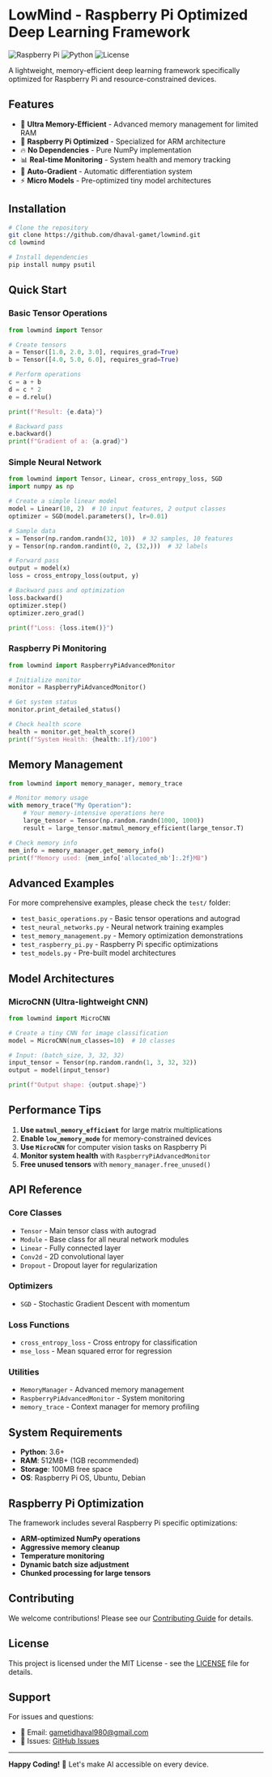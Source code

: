 # LowMind - Raspberry Pi Optimized Deep Learning Framework

![Raspberry Pi](https://img.shields.io/badge/Raspberry%20Pi-Optimized-red)
![Python](https://img.shields.io/badge/Python-3.6%2B-blue)
![License](https://img.shields.io/badge/License-MIT-green)

A lightweight, memory-efficient deep learning framework specifically optimized for Raspberry Pi and resource-constrained devices.

## Features

- 🚀 **Ultra Memory-Efficient** - Advanced memory management for limited RAM
- 📱 **Raspberry Pi Optimized** - Specialized for ARM architecture
- 🔥 **No Dependencies** - Pure NumPy implementation
- 📊 **Real-time Monitoring** - System health and memory tracking
- 🧠 **Auto-Gradient** - Automatic differentiation system
- ⚡ **Micro Models** - Pre-optimized tiny model architectures

## Installation

```bash
# Clone the repository
git clone https://github.com/dhaval-gamet/lowmind.git
cd lowmind

# Install dependencies
pip install numpy psutil
```

## Quick Start

### Basic Tensor Operations

```python
from lowmind import Tensor

# Create tensors
a = Tensor([1.0, 2.0, 3.0], requires_grad=True)
b = Tensor([4.0, 5.0, 6.0], requires_grad=True)

# Perform operations
c = a + b
d = c * 2
e = d.relu()

print(f"Result: {e.data}")

# Backward pass
e.backward()
print(f"Gradient of a: {a.grad}")
```

### Simple Neural Network

```python
from lowmind import Tensor, Linear, cross_entropy_loss, SGD
import numpy as np

# Create a simple linear model
model = Linear(10, 2)  # 10 input features, 2 output classes
optimizer = SGD(model.parameters(), lr=0.01)

# Sample data
x = Tensor(np.random.randn(32, 10))  # 32 samples, 10 features
y = Tensor(np.random.randint(0, 2, (32,)))  # 32 labels

# Forward pass
output = model(x)
loss = cross_entropy_loss(output, y)

# Backward pass and optimization
loss.backward()
optimizer.step()
optimizer.zero_grad()

print(f"Loss: {loss.item()}")
```

### Raspberry Pi Monitoring

```python
from lowmind import RaspberryPiAdvancedMonitor

# Initialize monitor
monitor = RaspberryPiAdvancedMonitor()

# Get system status
monitor.print_detailed_status()

# Check health score
health = monitor.get_health_score()
print(f"System Health: {health:.1f}/100")
```

## Memory Management

```python
from lowmind import memory_manager, memory_trace

# Monitor memory usage
with memory_trace("My Operation"):
    # Your memory-intensive operations here
    large_tensor = Tensor(np.random.randn(1000, 1000))
    result = large_tensor.matmul_memory_efficient(large_tensor.T)

# Check memory info
mem_info = memory_manager.get_memory_info()
print(f"Memory used: {mem_info['allocated_mb']:.2f}MB")
```

## Advanced Examples

For more comprehensive examples, please check the `test/` folder:

- `test_basic_operations.py` - Basic tensor operations and autograd
- `test_neural_networks.py` - Neural network training examples
- `test_memory_management.py` - Memory optimization demonstrations
- `test_raspberry_pi.py` - Raspberry Pi specific optimizations
- `test_models.py` - Pre-built model architectures

## Model Architectures

### MicroCNN (Ultra-lightweight CNN)

```python
from lowmind import MicroCNN

# Create a tiny CNN for image classification
model = MicroCNN(num_classes=10)  # 10 classes

# Input: (batch_size, 3, 32, 32)
input_tensor = Tensor(np.random.randn(1, 3, 32, 32))
output = model(input_tensor)

print(f"Output shape: {output.shape}")
```

## Performance Tips

1. **Use `matmul_memory_efficient`** for large matrix multiplications
2. **Enable `low_memory_mode`** for memory-constrained devices
3. **Use `MicroCNN`** for computer vision tasks on Raspberry Pi
4. **Monitor system health** with `RaspberryPiAdvancedMonitor`
5. **Free unused tensors** with `memory_manager.free_unused()`

## API Reference

### Core Classes

- `Tensor` - Main tensor class with autograd
- `Module` - Base class for all neural network modules
- `Linear` - Fully connected layer
- `Conv2d` - 2D convolutional layer
- `Dropout` - Dropout layer for regularization

### Optimizers

- `SGD` - Stochastic Gradient Descent with momentum

### Loss Functions

- `cross_entropy_loss` - Cross entropy for classification
- `mse_loss` - Mean squared error for regression

### Utilities

- `MemoryManager` - Advanced memory management
- `RaspberryPiAdvancedMonitor` - System monitoring
- `memory_trace` - Context manager for memory profiling

## System Requirements

- **Python**: 3.6+
- **RAM**: 512MB+ (1GB recommended)
- **Storage**: 100MB free space
- **OS**: Raspberry Pi OS, Ubuntu, Debian

## Raspberry Pi Optimization

The framework includes several Raspberry Pi specific optimizations:

- **ARM-optimized NumPy operations**
- **Aggressive memory cleanup**
- **Temperature monitoring**
- **Dynamic batch size adjustment**
- **Chunked processing for large tensors**

## Contributing

We welcome contributions! Please see our [Contributing Guide](CONTRIBUTING.md) for details.

## License

This project is licensed under the MIT License - see the [LICENSE](LICENSE) file for details.

## Support

For issues and questions:
- 📧 Email: gametidhaval980@gmail.com
- 💬 Issues: [GitHub Issues](https://github.com/dhaval-gamet/lowmind/issues)


---

**Happy Coding!** 🚀 Let's make AI accessible on every device.